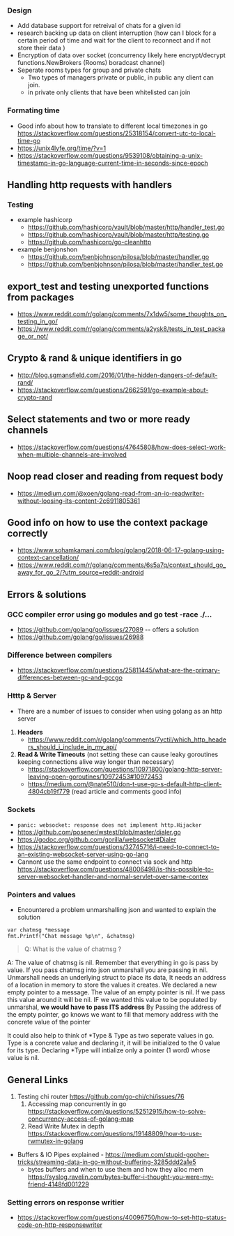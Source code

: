 ### Design
+ Add database support for retreival of chats for a given id 
+ research backing up data on client interruption (how can I block for a certain period of time and wait for the client to reconnect and if not store their data )
+ Encryption of data over socket (concurrency likely here encrypt/decrypt functions.NewBrokers (Rooms) boradcast channel)
+ Seperate rooms types for group and private chats
    + Two types of managers private or public, in public any client can join.
    + in private only clients that have been whitelisted can join



### Formating time
+ Good info about how to translate to different local timezones in go https://stackoverflow.com/questions/25318154/convert-utc-to-local-time-go
+ https://unix4lyfe.org/time/?v=1
+ https://stackoverflow.com/questions/9539108/obtaining-a-unix-timestamp-in-go-language-current-time-in-seconds-since-epoch


## Handling http requests with handlers
### Testing
+ example hashicorp
    + https://github.com/hashicorp/vault/blob/master/http/handler_test.go
    + https://github.com/hashicorp/vault/blob/master/http/testing.go
    + https://github.com/hashicorp/go-cleanhttp
+ example benjonshon
    + https://github.com/benbjohnson/pilosa/blob/master/handler.go
    + https://github.com/benbjohnson/pilosa/blob/master/handler_test.go

## export_test and testing unexported functions from packages 
+ https://www.reddit.com/r/golang/comments/7x1dw5/some_thoughts_on_testing_in_go/
+ https://www.reddit.com/r/golang/comments/a2ysk8/tests_in_test_package_or_not/



## Crypto & rand & unique identifiers in go
+ http://blog.sgmansfield.com/2016/01/the-hidden-dangers-of-default-rand/
+ https://stackoverflow.com/questions/2662591/go-example-about-crypto-rand



## Select statements and two or more ready channels
+ https://stackoverflow.com/questions/47645808/how-does-select-work-when-multiple-channels-are-involved


## Noop read closer and reading from request body
+ https://medium.com/@xoen/golang-read-from-an-io-readwriter-without-loosing-its-content-2c6911805361


## Good info on how to use the context package correctly
+ https://www.sohamkamani.com/blog/golang/2018-06-17-golang-using-context-cancellation/
+ https://www.reddit.com/r/golang/comments/6s5a7q/context_should_go_away_for_go_2/?utm_source=reddit-android


## Errors & solutions
### GCC compiler error using go modules and go test -race ./...
+ https://github.com/golang/go/issues/27089 -- offers a solution
+ https://github.com/golang/go/issues/26988
### Difference between compilers 
+ https://stackoverflow.com/questions/25811445/what-are-the-primary-differences-between-gc-and-gccgo


### Htttp & Server
+ There are a number of issues to consider when using golang as an http server
1. __Headers__
    + https://www.reddit.com/r/golang/comments/7yctil/which_http_headers_should_i_include_in_my_api/
2. __Read & Write Timeouts__ (not setting these can cause leaky goroutines keeping connections alive way longer than necessary)
    + https://stackoverflow.com/questions/10971800/golang-http-server-leaving-open-goroutines/10972453#10972453
    + https://medium.com/@nate510/don-t-use-go-s-default-http-client-4804cb19f779 (read article and comments good info)


### Sockets
+ ``` panic: websocket: response does not implement http.Hijacker ```
+ https://github.com/posener/wstest/blob/master/dialer.go
+ https://godoc.org/github.com/gorilla/websocket#Dialer
+ https://stackoverflow.com/questions/32745716/i-need-to-connect-to-an-existing-websocket-server-using-go-lang
+ Cannont use the same endpoint to connect via sock and http https://stackoverflow.com/questions/48006498/is-this-possible-to-server-websocket-handler-and-normal-servlet-over-same-contex



### Pointers and values
+ Encountered a problem unmarshalling json and wanted to explain the solution

```
var chatmsg *message
fmt.Printf("Chat message %p\n", &chatmsg)
```
    
> Q: What is the value of chatmsg ?

A: The value of chatmsg is nil. Remember that everything in go is pass by value. If you pass chatmsg into json unmarshall you are passing in nil.
Unmarshall needs an underlying struct to place its data, It needs an address of a location in memory to store the values it creates.
We declared a new empty pointer to a message. The value of an empty pointer is nil. If we pass this value around it will be nil. IF we wanted this value to be populated by unmarshal, __we would have to pass ITS address__ By Passing the address of the empty pointer, go knows we want to fill that memory address with the concrete value of the pointer

It could also help to think of *Type & Type as two seperate values in go. Type is a concrete value and declaring it, it will be initialized to the 0 value for its type. Declaring *Type will intialize only a pointer (1 word) whose value is nil.




## General Links
1. Testing chi router https://github.com/go-chi/chi/issues/76
    1. Accessing map concurrently in go https://stackoverflow.com/questions/52512915/how-to-solve-concurrency-access-of-golang-map
    2. Read Write Mutex in depth https://stackoverflow.com/questions/19148809/how-to-use-rwmutex-in-golang
+ Buffers & IO Pipes explained - https://medium.com/stupid-gopher-tricks/streaming-data-in-go-without-buffering-3285ddd2a1e5
    + bytes buffers and when to use them and how they alloc mem https://syslog.ravelin.com/bytes-buffer-i-thought-you-were-my-friend-4148fd001229



### Setting errors on response writier
+ https://stackoverflow.com/questions/40096750/how-to-set-http-status-code-on-http-responsewriter
